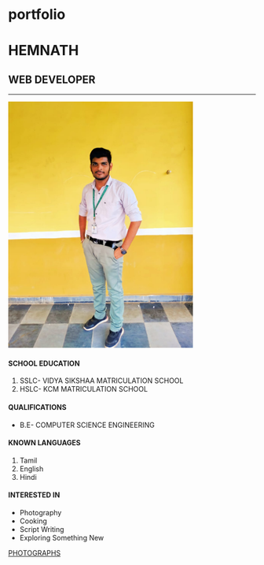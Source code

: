 # portfolio
<html>
     <h1> HEMNATH </h1>
     <h2>WEB DEVELOPER</h2>
   <hr>
   <img src="./image/8.jpg" height="500"/>
   <br>
   <h4> SCHOOL EDUCATION</h4>
   <ol> <li> SSLC- VIDYA SIKSHAA MATRICULATION SCHOOL</li>
         <li> HSLC- KCM MATRICULATION SCHOOL</li></ol>
   <h4>QUALIFICATIONS</h4>
   <ul>
    <li> B.E- COMPUTER SCIENCE ENGINEERING</li>
   </ul>
   <h4> KNOWN LANGUAGES</h4>
   <ol>
    <li> Tamil</li>
    <li> English</li>
    <li> Hindi</li>

   </ol>
  <h4> INTERESTED IN</h4>
  <ul>
    <li>Photography</li>
    <li> Cooking</li>
    <li> Script Writing</li>
    <li> Exploring Something New</li>
  </ul>
  <a href="./photos.html"> PHOTOGRAPHS </a>
     
</html>
